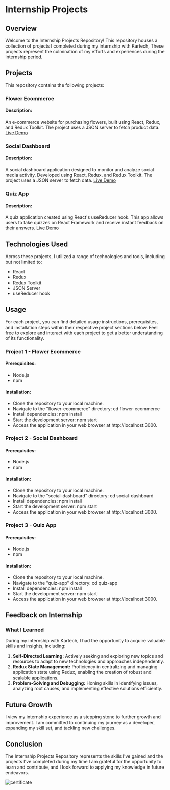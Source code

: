# Internship Projects 
## Overview
Welcome to the Internship Projects Repository! This repository houses a collection of projects I completed during my internship with Kartech, 
These projects represent the culmination of my efforts and experiences during the internship period.

## Projects
This repository contains the following projects:

### Flower Ecommerce

#### Description: 
An e-commerce website for purchasing flowers, built using React, Redux, and Redux Toolkit. The project uses a JSON server to fetch product data.
[Live Demo](https://flowerecommerce.netlify.app/)

### Social Dashboard

#### Description: 
A social dashboard application designed to monitor and analyze social media activity. Developed using React, Redux, and Redux Toolkit.
The project uses a JSON server to fetch data.
[Live Demo](https://reactsocialdashboard.netlify.app/)

### Quiz App

#### Description: 
A quiz application created using React's useReducer hook. This app allows users to take quizzes on React Framework and receive instant feedback on their answers.
[Live Demo](https://reactappquiz1.netlify.app/)

## Technologies Used
Across these projects, I utilized a range of technologies and tools, including but not limited to:

* React
* Redux
* Redux Toolkit
* JSON Server
* useReducer hook
  
## Usage

For each project, you can find detailed usage instructions, prerequisites, and installation steps within their respective project sections below. 
Feel free to explore and interact with each project to get a better understanding of its functionality.

### Project 1 - Flower Ecommerce
#### Prerequisites:
* Node.js 
* npm 

#### Installation:
* Clone the repository to your local machine.
* Navigate to the "flower-ecommerce" directory: cd flower-ecommerce
* Install dependencies: npm install
* Start the development server: npm start
* Access the application in your web browser at http://localhost:3000.

### Project 2 - Social Dashboard
#### Prerequisites:
* Node.js 
* npm 

#### Installation:
* Clone the repository to your local machine.
* Navigate to the "social-dashboard" directory: cd social-dashboard
* Install dependencies: npm install
* Start the development server: npm start
* Access the application in your web browser at http://localhost:3000.

### Project 3 - Quiz App
#### Prerequisites:
* Node.js 
* npm 
  
#### Installation:
* Clone the repository to your local machine.
* Navigate to the "quiz-app" directory: cd quiz-app
* Install dependencies: npm install
* Start the development server: npm start
* Access the application in your web browser at http://localhost:3000.

## Feedback on Internship
### What I Learned
During my internship with Kartech, I had the opportunity to acquire valuable skills and insights, including:

1. **Self-Directed Learning:** Actively seeking and exploring new topics and resources to adapt to new technologies and approaches independently.
2. **Redux State Management:** Proficiency in centralizing and managing application state using Redux, enabling the creation of robust and scalable applications.
3. **Problem-Solving and Debugging:** Honing skills in identifying issues, analyzing root causes, and implementing effective solutions efficiently.

## Future Growth
I view my internship experience as a stepping stone to further growth and improvement. I am committed to continuing my journey as a developer, 
expanding my skill set, and tackling new challenges.

## Conclusion
The Internship Projects Repository represents the skills I've gained and the projects I've completed during my time I am grateful for the opportunity to learn and contribute,
and I look forward to applying my knowledge in future endeavors.

![certificate](https://imgtr.ee/image/5vOxX)
